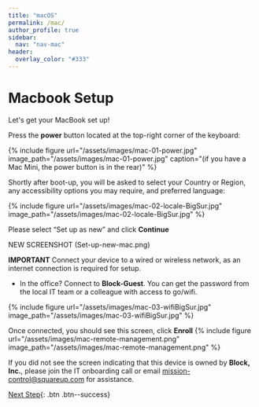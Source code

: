 ```yaml
---
title: "macOS"
permalink: /mac/
author_profile: true
sidebar:
  nav: "nav-mac"
header:
  overlay_color: "#333"
---
```

# Macbook Setup

Let's get your MacBook set up!

Press the __power__ button located at the top-right corner of the keyboard:

{% include figure url="/assets/images/mac-01-power.jpg" image_path="/assets/images/mac-01-power.jpg" caption="(if you have a Mac Mini, the power button is in the rear)" %}

Shortly after boot-up, you will be asked to select your Country or Region, any accessibility options you may require, and preferred language:

{% include figure url="/assets/images/mac-02-locale-BigSur.jpg" image_path="/assets/images/mac-02-locale-BigSur.jpg"  %}

Please select “Set up as new” and click __Continue__

NEW SCREENSHOT (Set-up-new-mac.png)

**IMPORTANT**
Connect your device to a wired or wireless network, as an internet connection is required for setup.
* In the office? Connect to __Block-Guest__. You can get the password from the local IT team or a colleague with access to go/wifi.

{% include figure url="/assets/images/mac-03-wifiBigSur.jpg" image_path="/assets/images/mac-03-wifiBigSur.jpg"  %}

Once connected, you should see this screen, click __Enroll__
{% include figure url="/assets/images/mac-remote-management.png" image_path="/assets/images/mac-remote-management.png"  %}


If you did not see the screen indicating that this device is owned by __Block, Inc.__, please join the IT onboarding call or email [mission-control@squareup.com](mailto:mission-control@squareup.com) for assistance.

[Next Step](/mac-setup){: .btn .btn--success} 
